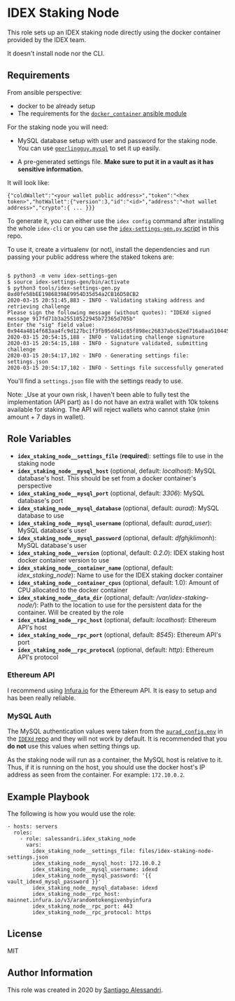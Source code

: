 IDEX Staking Node
=========

This role sets up an IDEX staking node directly using the docker container provided by the
IDEX team.

It doesn't install node nor the CLI.

Requirements
------------

From ansible perspective:
 - docker to be already setup
 - The requirements for the [`docker_container` ansible module](https://docs.ansible.com/ansible/latest/modules/docker_container_module.html)

For the staking node you will need:

- MySQL database setup with user and password for the staking node. You can use [`geerlingguy.mysql`](https://galaxy.ansible.com/geerlingguy/mysql) to set it up easily.

- A pre-generated settings file.
**Make sure to put it in a vault as it has sensitive information.**

It will look like:

```
{"coldWallet":"<your wallet public address>","token":"<hex token>","hotWallet":{"version":3,"id":"<id>","address":"<hot wallet address>","crypto":{ ... }}}
```

To generate it, you can either use the `idex config` command after installing the whole `idex-cli` or you can use the [`idex-settings-gen.py` script](tools/idex-settings-gen.py) in this repo.

To use it, create a virtualenv (or not), install the dependencies and run passing your public address where the staked tokens are:

```

$ python3 -m venv idex-settings-gen
$ source idex-settings-gen/bin/activate
$ python3 tools/idex-settings-gen.py 0xd0fe58bEE1986839AE9954D35d54a2CB16D58CB2
2020-03-15 20:51:45,883 - INFO - Validating staking address and retrieving challenge
Please sign the following message (without quotes): "IDEXd signed message 917fd71b3a25510522945b72365d705b"
Enter the "sig" field value: 0x944a4814f683aa4fc9d127bc1f3fb95dd41c85f898ec26837abc62ed716a8aa51044589e049d218161e535c201e11047125a48ba3174a5af5187af27c89399be1c
2020-03-15 20:54:15,188 - INFO - Validating challenge signature
2020-03-15 20:54:15,188 - INFO - Signature validated, submitting challenge
2020-03-15 20:54:17,102 - INFO - Generating settings file: settings.json
2020-03-15 20:54:17,102 - INFO - Settings file successfully generated
```

You'll find a `settings.json` file with the settings ready to use.

Note: _Use at your own risk, I haven't been able to fully test the implementation (API part) as I do not have an extra wallet with 10k tokens available for staking. The API will reject wallets who cannot stake (min amount + 7 days in wallet).

Role Variables
--------------

- **`idex_staking_node__settings_file`** (**required**): settings file to use in the staking node
- **`idex_staking_node__mysql_host`** (optional, default: _localhost_): MySQL database's host. This should be set from a docker container's perspective
- **`idex_staking_node__mysql_port`** (optional, default: _3306_): MySQL database's port
- **`idex_staking_node__mysql_database`** (optional, default: _aurad_): MySQL database to use
- **`idex_staking_node__mysql_username`** (optional, default: *aurad_user*): MySQL database's user
- **`idex_staking_node__mysql_password`** (optional, default: *dfghjklimonh*): MySQL database's user
- **`idex_staking_node__version`** (optional, default: _0.2.0_): IDEX staking host docker container version to use
- **`idex_staking_node__container_name`** (optional, default: *idex_staking_node*): Name to use for the IDEX staking docker container
- **`idex_staking_node__container_cpus`** (optional, default: 1.0): Amount of CPU allocated to the docker container
- **`idex_staking_node__data_dir`** (optional, default: _/var/idex-staking-node/_): Path to the location to use for the persistent data for the container. Will be created by the role
- **`idex_staking_node__rpc_host`** (optional, default: _localhost_): Ethereum API's host
- **`idex_staking_node__rpc_port`** (optional, default: _8545_): Ethereum API's port
- **`idex_staking_node__rpc_protocol`** (optional, default: _http_): Ethereum API's protocol

### Ethereum API

I recommend using [Infura.io](https://infura.io/) for the Ethereum API. It is easy to setup and has been really reliable.

### MySQL Auth

The MySQL authentication values were taken from the [`aurad_config.env`](https://github.com/idexio/IDEXd/blob/master/aurad-cli/src/containers/docker/aurad_config.env) in the [`IDEXd` repo](https://github.com/idexio/IDEXd/) and they will not work by default.
It is recommended that you **do not** use this values when setting things up.

As the staking node will run as a container, the MySQL host is relative to it. Thus, if it is running on the host, you should use the docker host's IP address as seen from the container. For example: `172.10.0.2`.

Example Playbook
----------------

The following is how you would use the role:

```
- hosts: servers
  roles:
    - role: salessandri.idex_staking_node
      vars:
        idex_staking_node__settings_file: files/idex-staking-node-settings.json
        idex_staking_node__mysql_host: 172.10.0.2
        idex_staking_node__mysql_username: idexd
        idex_staking_node__mysql_password: '{{ vault_idexd_mysql_password }}'
        idex_staking_node__mysql_database: idexd
        idex_staking_node__rpc_host: mainnet.infura.io/v3/arandomtokengivenbyinfura
        idex_staking_node__rpc_port: 443
        idex_staking_node__rpc_protocol: https

```

License
-------

MIT

Author Information
------------------

This role was created in 2020 by [Santiago Alessandri](https://blog.san-ss.com.ar).
